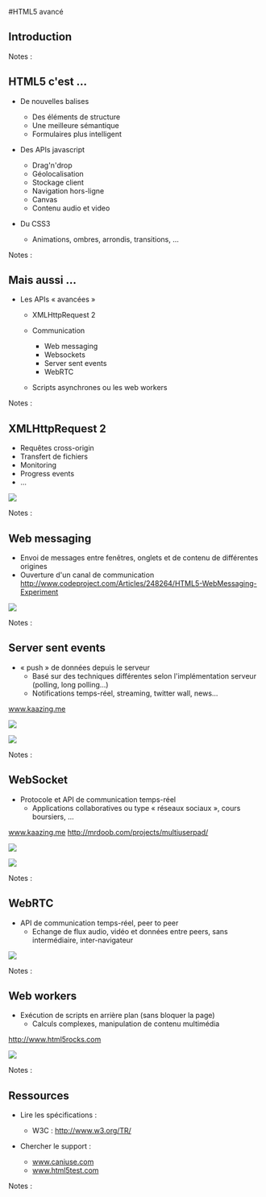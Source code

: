 #HTML5 avancé

<!-- .slide: class="page-title" -->



## Introduction

Notes :




## HTML5 c'est ...

- De nouvelles balises
	- Des éléments de structure
	- Une meilleure sémantique
	- Formulaires plus intelligent

- Des APIs javascript
	- Drag'n'drop
	- Géolocalisation
	- Stockage client
	- Navigation hors-ligne
	- Canvas
	- Contenu audio et video

- Du CSS3
	- Animations, ombres, arrondis, transitions, ...


Notes :




## Mais aussi ...

- Les APIs « avancées » 
	- XMLHttpRequest 2
	- Communication
		- Web messaging
		- Websockets
		- Server sent events
		- WebRTC

	- Scripts asynchrones ou les web workers


Notes :




## XMLHttpRequest 2

- Requêtes cross-origin
- Transfert de fichiers
- Monitoring
- Progress events
- ...


![](ressources/images/01_introduction-10000000000000F60000020B1D0545D2.png)

Notes :




## Web messaging

- Envoi de messages entre fenêtres, onglets et de contenu de différentes origines
- Ouverture d'un canal de communication
http://www.codeproject.com/Articles/248264/HTML5-WebMessaging-Experiment

![](ressources/images/01_introduction-10000000000002370000017D9C7AD454.png)

Notes :




## Server sent events

- « push » de données depuis le serveur
	- Basé sur des techniques différentes selon l'implémentation serveur (polling, long polling...)
	- Notifications temps-réel, streaming, twitter wall, news...

www.kaazing.me

![](ressources/images/01_introduction-1000000000000115000000DAEDDF2589.png)


![](ressources/images/01_introduction-10000000000001F200000122E5B4C90A.png)

Notes :




## WebSocket

- Protocole et API de communication temps-réel
	- Applications collaboratives ou type « réseaux sociaux », cours boursiers, ...

www.kaazing.me http://mrdoob.com/projects/multiuserpad/

![](ressources/images/01_introduction-10000000000000E1000000BBBBE56D09.png)


![](ressources/images/01_introduction-10000000000000C8000000AC0A46AD3F.png)

Notes :




## WebRTC

- API de communication temps-réel, peer to peer
	- Echange de flux audio, vidéo et données entre peers, sans intermédiaire, inter-navigateur



![](ressources/images/01_introduction-1000000000000190000000E1BC4FFAF0.png)

Notes :




## Web workers

- Exécution de scripts en arrière plan (sans bloquer la page)
	- Calculs complexes, manipulation de contenu multimédia 

http://www.html5rocks.com

![](ressources/images/01_introduction-100000000000034A000000E722C82AA9.png)

Notes :




## Ressources

- Lire les spécifications : 
	- W3C : http://www.w3.org/TR/ 


- Chercher le support :
	- www.caniuse.com
	- www.html5test.com


Notes :




<!-- .slide: class="page-questions" -->



<!-- .slide: class="page-tp1" -->